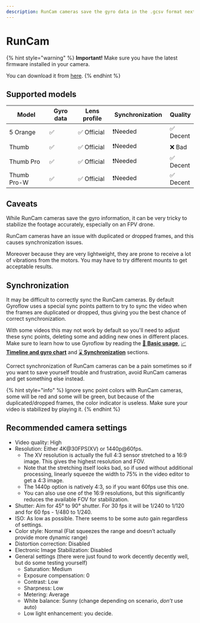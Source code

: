 ```yaml
---
description: RunCam cameras save the gyro data in the .gcsv format next to the video files
---
```


# RunCam

{% hint style="warning" %}
**Important!** Make sure you have the latest firmware installed in your camera.

You can download it from [here](https://www.runcam.com/download/actioncameras).
{% endhint %}

## Supported models

<table><thead><tr><th width="167">Model</th><th width="111">Gyro data</th><th width="126">Lens profile</th><th width="159">Synchronization</th><th>Quality</th></tr></thead><tbody><tr><td>5 Orange</td><td>✅ </td><td>✅ Official</td><td>❗Needed</td><td>✅ Decent</td></tr><tr><td>Thumb</td><td>✅ </td><td>✅ Official</td><td>❗Needed</td><td>❌ Bad</td></tr><tr><td>Thumb Pro</td><td>✅ </td><td>✅ Official</td><td>❗Needed</td><td>✅ Decent</td></tr><tr><td>Thumb Pro-W</td><td>✅ </td><td>✅ Official</td><td>❗Needed</td><td>✅ Decent</td></tr></tbody></table>

## Caveats

While RunCam cameras save the gyro information, it can be very tricky to stabilize the footage accurately, especially on an FPV drone.

RunCam cameras have an issue with duplicated or dropped frames, and this causes synchronization issues.

Moreover because they are very lightweight, they are prone to receive a lot of vibrations from the motors. You may have to try different mounts to get acceptable results.

## Synchronization

It may be difficult to correctly sync the RunCam cameras. By default Gyroflow uses a special sync points pattern to try to sync the video when the frames are duplicated or dropped, thus giving you the best chance of correct synchronization.&#x20;

With some videos this may not work by default so you'll need to adjust these sync points, deleting some and adding new ones in different places. Make sure to learn how to use Gyroflow by reading the [🔧 **Basic usage**](../basic-usage/), [📈**Timeline and gyro chart**](../basic-usage/timeline-and-gyro-chart.md) and [⌛ **Synchronization**](runcam.md#synchronization) sections.

Correct synchronization of RunCam cameras can be a pain sometimes so if you want to save yourself trouble and frustration, avoid RunCam cameras and get something else instead.

{% hint style="info" %}
Ignore sync point colors with RunCam cameras, some will be red and some will be green, but because of the duplicated/dropped frames, the color indicator is useless. Make sure your video is stabilized by playing it.
{% endhint %}

## Recommended camera settings

* Video quality: High
* Resolution: Either 4K@30FPS(XV) or 1440p@60fps.
  * The XV resolution is actually the full 4:3 sensor stretched to a 16:9 image. This gives the highest resolution and FOV.
  * Note that the stretching itself looks bad, so if used without additional processing, linearly squeeze the width to 75% in the video editor to get a 4:3 image.
  * The 1440p option is natively 4:3, so if you want 60fps use this one.
  * You can also use one of the 16:9 resolutions, but this significantly reduces the available FOV for stabilization.
* Shutter: Aim for 45° to 90° shutter. For 30 fps it will be 1/240 to 1/120 and for 60 fps - 1/480 to 1/240.
* ISO: As low as possible. There seems to be some auto gain regardless of settings.
* Color style: Normal (Flat squeezes the range and doesn’t actually provide more dynamic range)
* Distortion correction: Disabled
* Electronic Image Stabilization: Disabled
* General settings (there were just found to work decently decently well, but do some testing yourself)
  * Saturation: Medium
  * Exposure compensation: 0
  * Contrast: Low
  * Sharpness: Low
  * Metering: Average
  * White balance: Sunny (change depending on scenario, _don’t_ use auto)
  * Low light enhancement: you decide.

